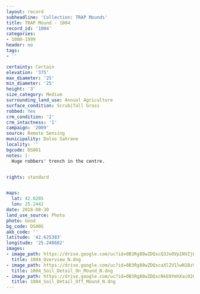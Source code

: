 ```yaml
---
layout: record
subheadline: 'Collection: TRAP Mounds'
title: TRAP Mound - 1004
record_id: '1004'
categories:
- 1000-1999
header: no
tags:
- ''

certainty: Certain
elevation: '375'
max_diameter: '25'
min_diameter: '25'
height: '3'
size_category: Medium
surrounding_land_use: Annual Agriculture
surface_condition: Scrub|Tall Grass
robbed: Yes
crm_condition: '2'
crm_intactness: '1'
campaign: '2009'
source: Remote Sensing
municipality: Dolno Sahrane
locality: ''
bgcode: DS001
notes: |-
  Huge robbers' trench in the centre.


rights: standard


maps:
  lat: 42.6285
  lon: 25.2442
date: 2018-08-30
land_use_source: Photo
photo: Good
bg_code: DS005
akb_code: ''
latitude: '42.625383'
longitude: '25.248682'
images:
- image_path: https://drive.google.com/uc?id=0B3Rg88wZDQscQ3JoOVpINVZjLUk
  title: 1004_Overview_N.dng
- image_path: https://drive.google.com/uc?id=0B3Rg88wZDQscaXlZV1lwN1BzVkU
  title: 1004_Soil_Detail_On_Mound_N.dng
- image_path: https://drive.google.com/uc?id=0B3Rg88wZDQscNkE0YmhXai02UEU
  title: 1004_Soil_Detail_Off_Mound_N.dng
---
```

